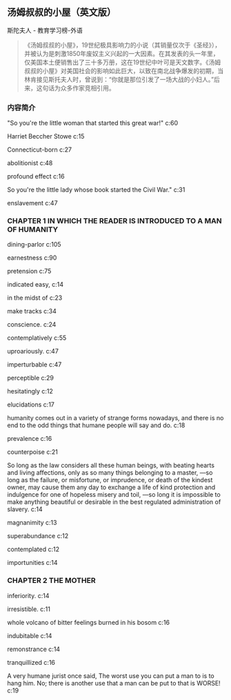 ## 汤姆叔叔的小屋（英文版）

斯陀夫人  -  教育学习榜-外语

> 《汤姆叔叔的小屋》，19世纪极具影响力的小说（其销量仅次于《圣经》），并被认为是刺激1850年废奴主义兴起的一大因素。在其发表的头一年里，仅美国本土便销售出了三十多万册，这在19世纪中叶可是天文数字。《汤姆叔叔的小屋》对美国社会的影响如此巨大，以致在南北战争爆发的初期，当林肯接见斯托夫人时，曾说到：“你就是那位引发了一场大战的小妇人。”后来，这句话为众多作家竞相引用。

### 内容简介

"So you're the little woman that started this great war!" c:60

Harriet Beccher Stowe  c:15

Connecticut-born c:27

abolitionist c:48

profound effect  c:16

So you're the little lady whose book started the Civil War." c:31

enslavement c:47

### CHAPTER 1 IN WHICH THE READER IS INTRODUCED TO A MAN OF HUMANITY

dining-parlor c:105

earnestness c:90

 pretension  c:75

indicated easy, c:14

in the midst of c:23

make tracks c:34

conscience. c:24

contemplatively c:55

uproariously. c:47

imperturbable c:47

perceptible c:29

hesitatingly c:12

elucidations c:17

humanity comes out in a variety of strange forms nowadays, and there is no end to the odd things that humane people will say and do. c:18

prevalence  c:16

counterpoise c:21

So long as the law considers all these human beings, with beating hearts and living affections, only as so many things belonging to a master, —so long as the failure, or misfortune, or imprudence, or death of the kindest owner, may cause them any day to exchange a life of kind protection and indulgence for one of hopeless misery and toil, —so long it is impossible to make anything beautiful or desirable in the best regulated administration of slavery. c:14

magnanimity c:13

superabundance c:12

contemplated c:12

importunities c:14

### CHAPTER 2 THE MOTHER

inferiority. c:14

irresistible. c:11

 whole volcano of bitter feelings burned in his bosom c:16

indubitable c:14

remonstrance c:14

tranquillized c:16

A very humane jurist once said, The worst use you can put a man to is to hang him. No; there is another use that a man can be put to that is WORSE! c:19
